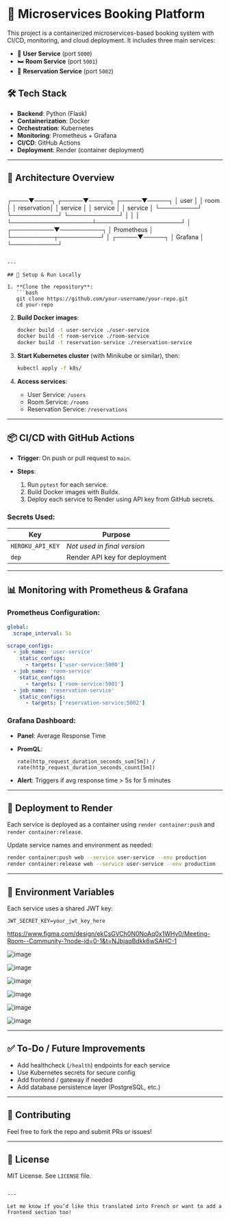 
# 🧩 Microservices Booking Platform

This project is a containerized microservices-based booking system with CI/CD, monitoring, and cloud deployment. It includes three main services:

- 🧍 **User Service** (port `5000`)
- 🛏️ **Room Service** (port `5001`)
- 📅 **Reservation Service** (port `5002`)

## 🛠️ Tech Stack

- **Backend**: Python (Flask)
- **Containerization**: Docker
- **Orchestration**: Kubernetes
- **Monitoring**: Prometheus + Grafana
- **CI/CD**: GitHub Actions
- **Deployment**: Render (container deployment)

---

## 🧱 Architecture Overview

```

```


┌────▼────┐        ┌─────▼─────┐        ┌─────▼─────┐
│ user    │        │ room      │        │ reservation│
│ service │        │ service   │        │ service    │
└─────────┘        └───────────┘        └────────────┘
│                   │                    │
└───────────────────┴────────────────────┘
│
┌──────────▼──────────┐
│     Prometheus      │
└──────────┬──────────┘
│
┌─────▼─────┐
│  Grafana  │
└───────────┘

````

---

## 🚀 Setup & Run Locally

1. **Clone the repository**:
   ```bash
   git clone https://github.com/your-username/your-repo.git
   cd your-repo
````

2. **Build Docker images**:

   ```bash
   docker build -t user-service ./user-service
   docker build -t room-service ./room-service
   docker build -t reservation-service ./reservation-service
   ```

3. **Start Kubernetes cluster** (with Minikube or similar), then:

   ```bash
   kubectl apply -f k8s/
   ```

4. **Access services**:

   * User Service: `/users`
   * Room Service: `/rooms`
   * Reservation Service: `/reservations`

---

## 📦 CI/CD with GitHub Actions

* **Trigger**: On push or pull request to `main`.
* **Steps**:

  1. Run `pytest` for each service.
  2. Build Docker images with Buildx.
  3. Deploy each service to Render using API key from GitHub secrets.

### Secrets Used:

| Key              | Purpose                       |
| ---------------- | ----------------------------- |
| `HEROKU_API_KEY` | *Not used in final version*   |
| `dep`            | Render API key for deployment |

---

## 📊 Monitoring with Prometheus & Grafana

### Prometheus Configuration:

```yaml
global:
  scrape_interval: 5s

scrape_configs:
  - job_name: 'user-service'
    static_configs:
      - targets: ['user-service:5000']
  - job_name: 'room-service'
    static_configs:
      - targets: ['room-service:5001']
  - job_name: 'reservation-service'
    static_configs:
      - targets: ['reservation-service:5002']
```

### Grafana Dashboard:

* **Panel**: Average Response Time
* **PromQL**:

  ```promql
  rate(http_request_duration_seconds_sum[5m]) / rate(http_request_duration_seconds_count[5m])
  ```
* **Alert**: Triggers if avg response time > 5s for 5 minutes

---

## 🚢 Deployment to Render

Each service is deployed as a container using `render container:push` and `render container:release`.

Update service names and environment as needed:

```bash
render container:push web --service user-service --env production
render container:release web --service user-service --env production
```

---

## 🔐 Environment Variables

Each service uses a shared JWT key:

```env
JWT_SECRET_KEY=your_jwt_key_here
```



https://www.figma.com/design/ekCsGVCh0N0NoAq0x1WHy0/Meeting-Room--Community-?node-id=0-1&t=NJbjaqBdkk6wSAHC-1

![image](https://github.com/user-attachments/assets/ced3af18-a9a9-4712-9f9b-2fa10e5c207a)

![image](https://github.com/user-attachments/assets/07b3437b-8eb2-4a06-bf5e-6046589d246e)

![image](https://github.com/user-attachments/assets/9327536a-f9ee-4550-8688-09c033bb801d)

![image](https://github.com/user-attachments/assets/d7b18f23-d04f-4378-8bde-ebb34105380a)

![image](https://github.com/user-attachments/assets/38218cfc-8a53-40fc-88ce-503a0cdb85e5)

![image](https://github.com/user-attachments/assets/dd586293-0b3f-409a-8e92-e4cc2fe24af8)

---

## ✅ To-Do / Future Improvements

* Add healthcheck (`/health`) endpoints for each service
* Use Kubernetes secrets for secure config
* Add frontend / gateway if needed
* Add database persistence layer (PostgreSQL, etc.)

---

## 🤝 Contributing

Feel free to fork the repo and submit PRs or issues!

---

## 📄 License

MIT License. See `LICENSE` file.

```

---

Let me know if you’d like this translated into French or want to add a frontend section too!
```
